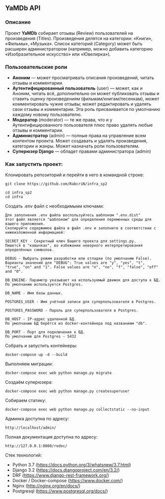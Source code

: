 ## YaMDb API

### Описание
Проект **YaMDb** собирает отзывы (Review) пользователей на произведения (Titles). Произведения делятся на категории: «Книги», «Фильмы», «Музыка». Список категорий (Category) может быть расширен администратором (например, можно добавить категорию «Изобразительное искусство» или «Ювелирка»).

### Пользовательские роли
* **Аноним** — может просматривать описания произведений, читать отзывы и комментарии.
* **Аутентифицированный пользователь** (user) — может, как и Аноним, читать всё, дополнительно он может публиковать отзывы и ставить оценку произведениям (фильмам/книгам/песенкам), может комментировать чужие отзывы; может редактировать и удалять свои отзывы и комментарии. Эта роль присваивается по умолчанию каждому новому пользователю.
* **Модератор** (moderator) — те же права, что и у Аутентифицированного пользователя плюс право удалять любые отзывы и комментарии.
* **Администратор** (admin) — полные права на управление всем контентом проекта. Может создавать и удалять произведения, категории и жанры. Может назначать роли пользователям.
* **Суперюзер Django** — обладет правами администратора (admin)


### Как запустить проект:

Клонировать репозиторий и перейти в него в командной строке:

```
git clone https://github.com/RabcriN/infra_sp2
```

```
cd infra_sp2
cd infra
```

Создать .env файл с необходимыми ключами:
```
Для заполнения .env файла воспользуйтесь шаблоном ".env.dist"
Этот файл является "шаблоном" для определения переменных среды для вашего приложения.
Скопируйте содержимое файла в файл .env и заполните в соответствии с нижеизложенной информацией:

SECRET_KEY - Секретный ключ Вашего проекта для settings.py.
Пишется в "кавычках", во избежании неверного интерпретирования определённых символов. 

DEBUG - Выбрать режим разработки или отладки (по умолчанию False).
Варианты значений для "DEBUG": True values are "y", "yes", "t", "true", "on" and "1". False values are "n", "no", "f", "false", "off" and "0".
 
DB_ENGINE- Параметр указывает на используемый движок для доступа к БД.
По умолчанию используется Postgres.

DB_NAME - Имя базы данных.

POSTGRES_USER - Имя учётной записи для суперпользователя в Postgres.

POSTGRES_PASSWORD - Пароль для суперпользователя в Postgres.

DB_HOST - IP-адрес удаленной БД.
По умолчанию БД берётся из docker-контейнера под названием "db".

DB_PORT - Порт для подключения к БД.
По умолчанию для Postgres - 5432
```

Cобрать и запустить контейнеры:
```
docker-compose up -d --build 
```
Выполняем миграции:
```
docker-compose exec web python manage.py migrate
```
Создаём суперюзера:
```
docker-compose exec web python manage.py createsuperuser
```
Собираем статику:

```
docker-compose exec web python manage.py collectstatic --no-input 
```

Админка доступна по адресу:

```
http://localhost/admin/
```

Полная документация доступна по адресу:

```
http://127.0.0.1:8000/redoc/
```

Стек технологий:
- Python 3.7 (https://docs.python.org/3/whatsnew/3.7.html)
- Django 3.2 (https://docs.djangoproject.com/en/3.2/)
- DRF (https://www.django-rest-framework.org/)
- Docker / Docker-compose (https://www.docker.com/)
- Nginx (http://nginx.org/en/docs/)
- Postgresql (https://www.postgresql.org/docs/)